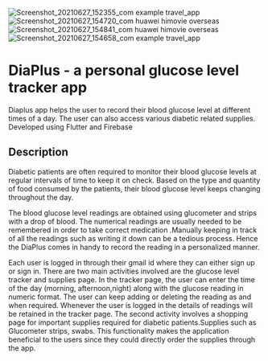 ![Screenshot_20210627_152355_com example travel_app](https://user-images.githubusercontent.com/68557893/123541639-29ec0580-d763-11eb-8d98-b142fbe39bc3.jpg)
![Screenshot_20210627_154720_com huawei himovie overseas](https://user-images.githubusercontent.com/68557893/123541650-353f3100-d763-11eb-97cc-113ab7e75b1d.jpg)
![Screenshot_20210627_154841_com huawei himovie overseas](https://user-images.githubusercontent.com/68557893/123541655-3cfed580-d763-11eb-8c65-25a7b2239ef3.jpg)
![Screenshot_20210627_154658_com example travel_app](https://user-images.githubusercontent.com/68557893/123541662-44be7a00-d763-11eb-9fcf-63b8fba8bbd9.jpg)
# DiaPlus - a personal glucose level tracker app 

Diaplus app helps the user to record their blood glucose level at different times of a day. The user can also access various diabetic related supplies.
Developed using Flutter and Firebase


## Description

Diabetic patients are often required to monitor their blood glucose levels at regular intervals of time to keep it on check. Based on the type and quantity of food consumed by the patients, their blood glucose level keeps changing throughout the day.

 The blood glucose level readings are obtained using glucometer and strips with a drop of blood. The numerical readings are usually needed to be remembered in order to take correct medication .Manually keeping in track of all the readings such as writing it down can be a tedious process. Hence the DiaPlus comes in handy to record the reading in a personalized manner.

Each user is logged in through their gmail id where they can either sign up or sign in.
There are two main activities involved are the glucose level tracker and supplies page.
In the tracker page, the user can enter the time of the day (morning, afternoon,night) along with the glucose reading in numeric format.
The user can keep adding or deleting the reading as and when required. Whenever the user is logged in the details of readings will be retained in the tracker page.
The second activity involves a shopping page for important supplies required for diabetic patients.Supplies such as Glucometer strips, swabs. This functionality makes the application beneficial to the users since they could directly order the supplies through the app. 
